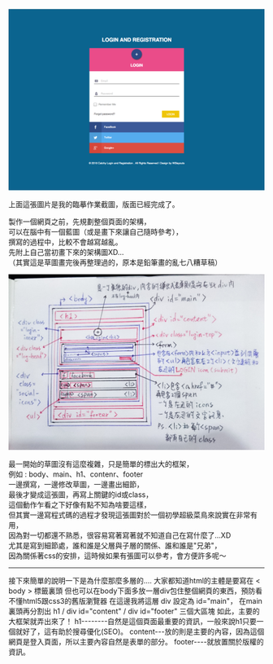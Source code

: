 ![00-01](https://github.com/lilithchen/lilithchen/blob/master/html/img/index.png)

上面這張圖片是我的臨摹作業截圖，版面已經完成了。  
    
製作一個網頁之前，先規劃整個頁面的架構，  
可以在腦中有一個藍圖（或是畫下來讓自己隨時參考），  
撰寫的過程中，比較不會越寫越亂。  
先附上自己當初畫下來的架構圖XD...  
（其實這是草圖畫完後再整理過的，原本是鉛筆畫的亂七八糟草稿）  
  
![00-02](https://github.com/lilithchen/lilithchen/blob/master/html/img/02.jpg)
  
最一開始的草圖沒有這麼複雜，只是簡單的標出大的框架，  
例如 : body、main、h1、contenr、footer  
一邊撰寫，一邊修改草圖，一邊畫出細節，  
最後才變成這張圖，再寫上關鍵的id或class，  
這個動作乍看之下好像有點不知為啥要這樣，  
但其實一邊寫程式碼的過程才發現這張圖對於一個初學超級菜鳥來說實在非常有用，  
因為對一切都還不熟悉，很容易寫著寫著就不知道自己在寫什麼了...XD  
尤其是寫到細節處，誰和誰是父層與子層的關係、誰和誰是"兄弟"，  
因為關係著css的安排，這時候如果有張圖可以參考，會方便許多呢～  
  
  
<hr/>  
接下來簡單的說明一下是為什麼那麼多層的....  
大家都知道html的主體是要寫在 < body > 標籤裏頭  
但也可以在body下面多放一層div包住整個網頁的東西，預防看不懂html5跟css3的舊版瀏覽器  
在這邊我將這層 div 設定為 id="main"，  
在main裏頭再分割出 h1 / div id="content" / div id="footer" 三個大區塊  
如此，主要的大框架就弄出來了！  
h1--------自然是這個頁面最重要的資訊，一般來說h1只要一個就好了，這有助於搜尋優化(SEO)。  
content---放的則是主要的內容，因為這個網頁是登入頁面，所以主要內容自然是表單的部分。  
footer----就放置關於版權的資訊。
